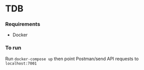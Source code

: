 # TDB

### Requirements
* Docker 

### To run
Run `docker-compose up` then point Postman/send API requests to `localhost:7001`